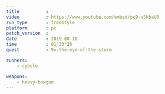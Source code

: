 ```yaml
---
title          :
video          : https://www.youtube.com/embed/pc9-o5kbaU8
run_type       : freestyle
platform       : pc
patch_version  : 
date           : 2019-08-18
time           : 01'33"26
quest          : 9★-the-eye-of-the-storm

runners:
    - cybele

weapons:
    - heavy-bowgun
---
```


